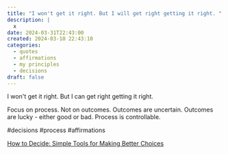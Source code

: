 ```yaml
---
title: "I won't get it right. But I will get right getting it right. "
description: |
  x
date: 2024-03-31T22:43:00
created: 2024-03-10 22:43:10
categories:
  - quotes
  - affirmations
  - my principles
  - decisions
draft: false
---
```

I won't get it right. But I can get right getting it right. 

Focus on process. Not on outcomes. Outcomes are uncertain. Outcomes are lucky - either good or bad. Process is controllable. 

#decisions #process #affirmations

[How to Decide: Simple Tools for Making Better Choices](../book-review/how-to-decide-simple-tools-for-making-better-choices.md)
